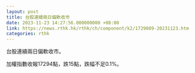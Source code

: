 ```yaml
---
layout: post
title: 台股連續兩日偏軟收市
date: 2023-11-23 14:27:56.000000000 +08:00
link: https://news.rthk.hk/rthk/ch/component/k2/1729089-20231123.htm
categories: rthk
---
```


台股連續兩日偏軟收市。

加權指數收報17294點，跌15點，跌幅不足0.1%。
